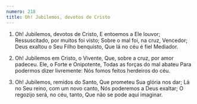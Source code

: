 ```yaml
---
numero: 218
title: Oh! Jubilemos, devotos de Cristo
---
```

1. Oh! Jubilemos, devotos de Cristo,
E entoemos a Ele louvor;
Ressuscitado, por muitos foi visto;
Sobre o mal foi, na cruz, Vencedor;
Deus exaltou o Seu Filho benquisto,
Que lá no céu é fiel Mediador.

2. Oh! Jubilemos em Cristo, o Vivente,
Que, sobre a cruz, por amor padeceu.
Ele, o Forte e Onipotente,
Todas as forças do mal abateu
Para podermos dizer livremente:
Nós fomos feitos herdeiros do céu.

3. Oh! Jubilemos, remidos do Santo,
Que prometeu Sua glória nos dar;
Lá no Seu reino, com um novo canto,
Nós poderemos a Deus exaltar;
O regozijo será, no céu, tanto,
Que não se pode aqui imaginar.
